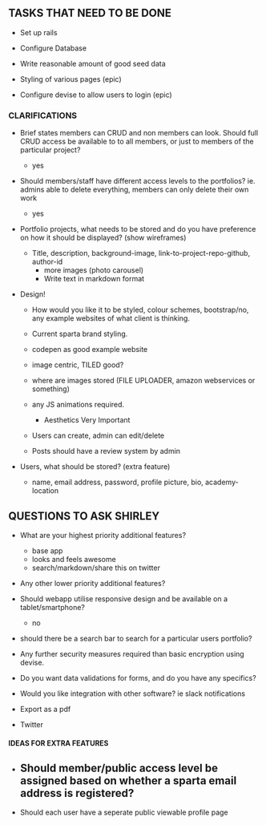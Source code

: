 ## TASKS THAT NEED TO BE DONE ##

- Set up rails

- Configure Database

- Write reasonable amount of good seed data

- Styling of various pages (epic)

- Configure devise to allow users to login (epic)

### CLARIFICATIONS ###

- Brief states members can CRUD and non members can look. Should full CRUD access be available to to all members, or just to members of the particular project?
	- yes
- Should members/staff have different access levels to the portfolios? ie. admins able to delete everything, members can only delete their own work
	- yes
- Portfolio projects, what needs to be stored and do you have preference on how it should be displayed? (show wireframes)
	- Title, description, background-image, link-to-project-repo-github, author-id
		- more images (photo carousel)
		- Write text in markdown format
- Design!
	- How would you like it to be styled, colour schemes, bootstrap/no, any example websites of what client is thinking.
	- Current sparta brand styling.
	- codepen as good example website
	- image centric, TILED good?
	- where are images stored (FILE UPLOADER, amazon webservices or something)

	- any JS animations required.
		- Aesthetics Very Important
	- Users can create, admin can edit/delete
	- Posts should have a review system by admin
	
- Users, what should be stored? (extra feature)
	- name, email address, password, profile picture, bio, academy-location

## QUESTIONS TO ASK SHIRLEY ##

- What are your highest priority additional features?
	- base app
	- looks and feels awesome
	- search/markdown/share this on twitter
- Any other lower priority additional features?

- Should webapp utilise responsive design and be available on a tablet/smartphone?
	- no

- should there be a search bar to search for a particular users portfolio?

- Any further security measures required than basic encryption using devise.

- Do you want data validations for forms, and do you have any specifics?

- Would you like integration with other software? ie slack notifications
 - Export as a pdf
 - Twitter


#### IDEAS FOR EXTRA FEATURES ####


- Should member/public access level be assigned based on whether a sparta email address is registered?
	- 

- Should each user have a seperate public viewable profile page